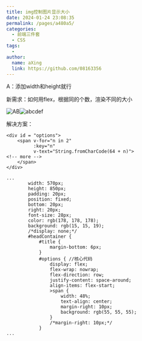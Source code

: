 ```yaml
---
title: img控制图片显示大小
date: 2024-01-24 23:08:35
permalink: /pages/a480a5/
categories:
  - 前端三件套
  - CSS
tags:
  - 
author: 
  name: aXing
  link: https://github.com/08163356
---
```




A：添加width和height就行

新需求：如何用flex，根据同的个数，渲染不同的大小

![AB](E:\所有总结\知识总结（博客、word等）\githubUpload\read_book\技术相关\前端\assets\pic\AB.png)![abcdef](E:\所有总结\知识总结（博客、word等）\githubUpload\read_book\技术相关\前端\assets\pic\abcdef.png)

解决方案：

```
<div id = "options">
    <span v-for="n in 2" 
          :key="n"
          v-text="String.fromCharCode(64 + n)">
<!-- more -->
    </span>
</div>
```

```
...
        width: 570px;
        height: 850px;
        padding: 20px;
        position: fixed;
        bottom: 20px;
        right: 20px;
        font-size: 28px;
        color: rgb(178, 178, 178);
        background: rgb(15, 15, 19);
        /*display: none;*/
        #headContainer {
            #title {
                margin-bottom: 6px;
            }
            #options { //核心代码
                display: flex;
                flex-wrap: nowrap;
                flex-direction: row;
                justify-content: space-around;
                align-items: flex-start;
                >span {
                    width: 48%;
                    text-align: center;
                    margin-right: 10px;
                    background: rgb(55, 55, 55);
                }
                /*margin-right: 10px;*/
            }
...
```

